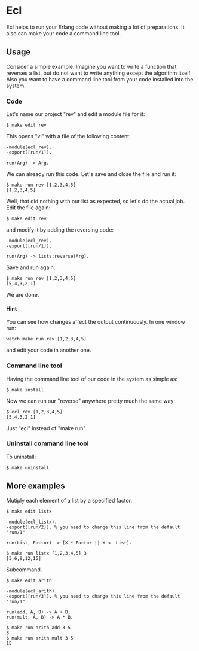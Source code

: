 # Ecl

Ecl helps to run your Erlang code without making a lot of preparations. It also
can make your code a command line tool.

## Usage

Consider a simple example. Imagine you want to write a function that reverses
a list, but do not want to write anything except the algorithm itself. Also
you want to have a command line tool from your code installed into the system.

### Code

Let's name our project "rev" and edit a module file for it:

```
$ make edit rev
```

This opens "vi" with a file of the following content:

```
-module(ecl_rev).
-export([run/1]).

run(Arg) -> Arg.
```

We can already run this code. Let's save and close the file and run it:

```
$ make run rev [1,2,3,4,5]
[1,2,3,4,5]
```

Well, that did nothing with our list as expected, so let's do the actual job.
Edit the file again:

```
$ make edit rev
```

and modify it by adding the reversing code:

```
-module(ecl_rev).
-export([run/1]).

run(Arg) -> lists:reverse(Arg).
```

Save and run again:

```
$ make run rev [1,2,3,4,5]
[5,4,3,2,1]
```

We are done.

#### Hint

You can see how changes affect the output continuously. In one window run:

```
watch make run rev [1,2,3,4,5]
```

and edit your code in another one.

### Command line tool

Having the command line tool of our code in the system as simple as:

```
$ make install
```

Now we can run our "reverse" anywhere pretty much the same way:

```
$ ecl rev [1,2,3,4,5]
[5,4,3,2,1]
```

Just "ecl" instead of "make run".

### Uninstall command line tool

To uninstall:

```
$ make uninstall
```

## More examples

Mutiply each element of a list by a specified factor.

```
$ make edit listx
```
```
-module(ecl_listx).
-export([run/2]). % you need to change this line from the default "run/1"

run(List, Factor) -> [X * Factor || X <- List].
```
```
$ make run listx [1,2,3,4,5] 3
[3,6,9,12,15]
```

Subcommand.

```
$ make edit arith
```
```
-module(ecl_arith).
-export([run/3]). % you need to change this line from the default "run/1"

run(add, A, B) -> A + B;
run(mult, A, B) -> A * B.
```
```
$ make run arith add 3 5
8
$ make run arith mult 3 5
15
```
